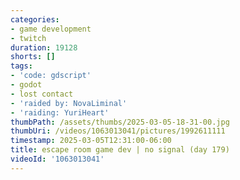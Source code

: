 ```yaml
---
categories:
- game development
- twitch
duration: 19128
shorts: []
tags:
- 'code: gdscript'
- godot
- lost contact
- 'raided by: NovaLiminal'
- 'raiding: YuriHeart'
thumbPath: /assets/thumbs/2025-03-05-18-31-00.jpg
thumbUri: /videos/1063013041/pictures/1992611111
timestamp: 2025-03-05T12:31:00-06:00
title: escape room game dev | no signal (day 179)
videoId: '1063013041'
---
```

